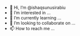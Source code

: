 - 👋 Hi, I’m @ishaqsunusirabiu
- 👀 I’m interested in ...
- 🌱 I’m currently learning ...
- 💞️ I’m looking to collaborate on ...
- 📫 How to reach me ...

<!---
ishaqsunusirabiu/ishaqsunusirabiu is a ✨ special ✨ repository because its `README.md` (this file) appears on your GitHub profile.
You can click the Preview link to take a look at your changes.
--->
